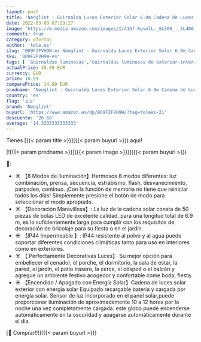 ```yaml
---
layout: post
title: 'Neoglint - Guirnalda Luces Exterior Solar 6.9m Cadena de Luces LED con IP44 Impermeable y 8 iluminación Modos Guirnaldas Luminosas Bolas decorativas para Exterior Jardines Fiesta de Navidad'
date: 2022-03-09 07:29:27
image: 'https://m.media-amazon.com/images/I/41Gf-6gvolL._SL500_._SL400_.jpg'
comments: true
category: ofertas
author: 'tole.es'
slug: 'B09F2FVH9W-es Neoglint - Guirnalda Luces Exterior Solar 6.9m Cadena de...'
sku: 'B09F2FVH9W-es'
tags: [ 'Guirnaldas luminosas','Guirnaldas luminosas de exterior-interior','Iluminación','navidad','neoglint', ]
actualPrice: 10.99 EUR
currency: EUR
price: 10.99
comparePrice: 14.99 EUR
prodname: 'Neoglint - Guirnalda Luces Exterior Solar 6.9m Cadena de Luces LED con IP44 Impermeable y 8 iluminación Modos Guirnaldas Luminosas Bolas decorativas para Exterior Jardines Fiesta de Navidad'
country: 'es'
flag: '🇪🇸'
brand: 'Neoglint'
buyurl: 'https://www.amazon.es/dp/B09F2FVH9W/?tag=tolees-21'
descuento: '26.68'
average: '14.3233333333333'
---
```


Tienes [{{< param title >}}]({{< param buyurl >}}) aqui!

[![{{< param prodname >}}]({{< param image >}})]({{< param buyurl >}})

🔎:

- ☀ 【8 Modos de Iluminación】Hermosos 8 modos diferentes: luz combinación, prensa, secuencia, estrabismo, flash, desvanecimiento, parpadeo, continuo. ¡Con la función de memoria no tiene que reiniciar todos los días! Simplemente presione el botón de modo para seleccionar el modo apropiado.
- ☀ 【Decoración Maravillosa】: La luz de la cadena solar consta de 50 piezas de bolas LED de excelente calidad, para una longitud total de 6.9 m, es lo suficientemente larga para cumplir con los requisitos de decoración de bricolaje para su fiesta o en el jardín.
- ☀ 【IP44 Impermeable 】: IP44 resistente al polvo y al agua puede soportar diferentes condiciones climáticas tanto para uso en interiores como en exteriores.
- ☀ 【 Perfectamente Decorativas Luces】 Su mejor opción para embellecer el cenador, el porche, el dormitorio, la sala de estar, la pared, el jardín, el patio trasero, la cerca, el césped o el balcón y agregue un ambiente festivo acogedor y confortable come boda, fiesta.
- ☀ 【Encendido / Apagado con Energía Solar】Cadena de luces solar exterior con energía solar Equipado recargable batería y cargada por energía solar. Sensor de luz incorporado en el panel solar,puede proporcionar iluminación de aproximadamente 10 a 12 horas por la noche una vez completamente cargada. este globo puede encenderse automáticamente en la oscuridad y apagarse automáticamente durante el día.

[🛒 Comprar!!!]({{< param buyurl >}})
